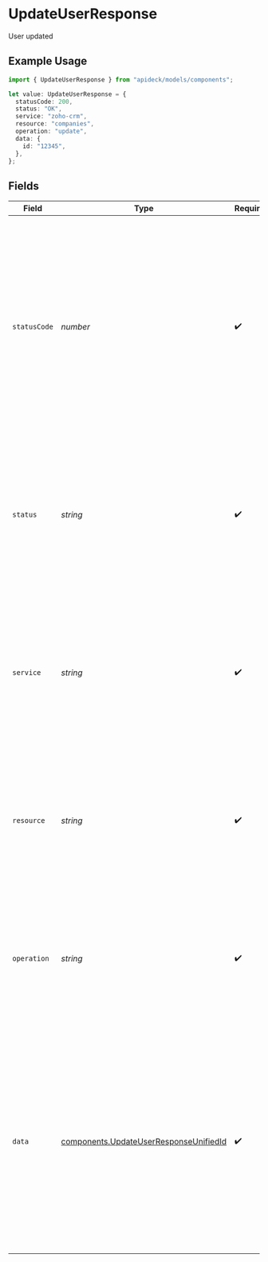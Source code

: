 # UpdateUserResponse

User updated

## Example Usage

```typescript
import { UpdateUserResponse } from "apideck/models/components";

let value: UpdateUserResponse = {
  statusCode: 200,
  status: "OK",
  service: "zoho-crm",
  resource: "companies",
  operation: "update",
  data: {
    id: "12345",
  },
};
```

## Fields

| Field                                                                                                                                                                                                                                                                                                                       | Type                                                                                                                                                                                                                                                                                                                        | Required                                                                                                                                                                                                                                                                                                                    | Description                                                                                                                                                                                                                                                                                                                 | Example                                                                                                                                                                                                                                                                                                                     |
| --------------------------------------------------------------------------------------------------------------------------------------------------------------------------------------------------------------------------------------------------------------------------------------------------------------------------- | --------------------------------------------------------------------------------------------------------------------------------------------------------------------------------------------------------------------------------------------------------------------------------------------------------------------------- | --------------------------------------------------------------------------------------------------------------------------------------------------------------------------------------------------------------------------------------------------------------------------------------------------------------------------- | --------------------------------------------------------------------------------------------------------------------------------------------------------------------------------------------------------------------------------------------------------------------------------------------------------------------------- | --------------------------------------------------------------------------------------------------------------------------------------------------------------------------------------------------------------------------------------------------------------------------------------------------------------------------- |
| `statusCode`                                                                                                                                                                                                                                                                                                                | *number*                                                                                                                                                                                                                                                                                                                    | :heavy_check_mark:                                                                                                                                                                                                                                                                                                          | The HTTP response status code returned by the server, indicating the result of the PATCH request to update a user record. A status code of 200 signifies that the operation was successful, and the user details have been updated accordingly. This code helps in programmatically determining the outcome of the request. | 200                                                                                                                                                                                                                                                                                                                         |
| `status`                                                                                                                                                                                                                                                                                                                    | *string*                                                                                                                                                                                                                                                                                                                    | :heavy_check_mark:                                                                                                                                                                                                                                                                                                          | A textual representation of the HTTP response status, such as 'OK' for a successful request. This provides a human-readable confirmation of the operation's result, complementing the numerical status code.                                                                                                                | OK                                                                                                                                                                                                                                                                                                                          |
| `service`                                                                                                                                                                                                                                                                                                                   | *string*                                                                                                                                                                                                                                                                                                                    | :heavy_check_mark:                                                                                                                                                                                                                                                                                                          | The unique Apideck identifier for the service provider involved in the operation. This ID helps in identifying which service integration was used to perform the user update, especially when multiple integrations are in place.                                                                                           | zoho-crm                                                                                                                                                                                                                                                                                                                    |
| `resource`                                                                                                                                                                                                                                                                                                                  | *string*                                                                                                                                                                                                                                                                                                                    | :heavy_check_mark:                                                                                                                                                                                                                                                                                                          | The name of the unified API resource that was targeted by the operation, in this case, the user resource. This helps in understanding which type of resource was affected by the PATCH request.                                                                                                                             | companies                                                                                                                                                                                                                                                                                                                   |
| `operation`                                                                                                                                                                                                                                                                                                                 | *string*                                                                                                                                                                                                                                                                                                                    | :heavy_check_mark:                                                                                                                                                                                                                                                                                                          | The specific operation that was performed, identified as 'update' in this context. This indicates that the user record was modified as a result of the PATCH request, providing clarity on the action taken.                                                                                                                | update                                                                                                                                                                                                                                                                                                                      |
| `data`                                                                                                                                                                                                                                                                                                                      | [components.UpdateUserResponseUnifiedId](../../models/components/updateuserresponseunifiedid.md)                                                                                                                                                                                                                            | :heavy_check_mark:                                                                                                                                                                                                                                                                                                          | This object contains the updated details of the user record in the CRM system. It encapsulates all the fields that were modified during the PATCH operation, ensuring that the user information is current and accurate. The structure of this object will vary based on the fields included in the update request.         |                                                                                                                                                                                                                                                                                                                             |